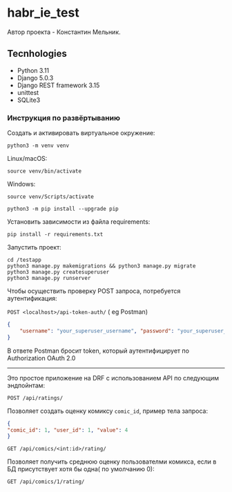 # habr_ie_test

Автор проекта - Константин Мельник.

## Tecnhologies

- Python 3.11
- Django 5.0.3
- Django REST framework 3.15
- unittest
- SQLite3

### Инструкция по развёртыванию

Создать и активировать виртуальное окружение:

```text
python3 -m venv venv
```
Linux/macOS: 
```text
source venv/bin/activate
```
Windows: 
```text
source venv/Scripts/activate
```

```text
python3 -m pip install --upgrade pip
```
Установить зависимости из файла requirements:

```text
pip install -r requirements.txt
```

Запустить проект:

```text
cd /testapp
python3 manage.py makemigrations && python3 manage.py migrate
python3 manage.py createsuperuser
python3 manage.py runserver
```

Чтобы осуществить проверку POST запроса, потребуется аутентификация:

`POST <localhost>/api-token-auth/` ( eg Postman)

```json
{
    "username": "your_superuser_username", "password": "your_superuser_password"
}
```

В ответе Postman бросит token, который аутентифицирует по Authorization OAuth 2.0

____

Это простое приложение на DRF с использованием API по следующим эндпойнтам:


`POST /api/ratings/ `

Позволяет создать оценку комиксу `comic_id`, пример тела запроса:

```json
{
"comic_id": 1, "user_id": 1, "value": 4
}
```

`GET /api/comics/<int:id>/rating/`

Позволяет получить среднюю оценку пользователми комикса, если в БД присутствует хотя бы одна( по умолчанию 0):

`GET /api/comics/1/rating/`